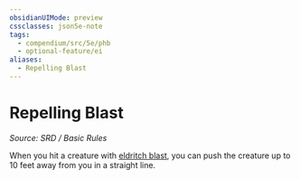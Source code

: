 ```yaml
---
obsidianUIMode: preview
cssclasses: json5e-note
tags:
  - compendium/src/5e/phb
  - optional-feature/ei
aliases:
  - Repelling Blast
---
```

# Repelling Blast
*Source: SRD / Basic Rules* 

When you hit a creature with [eldritch blast](compendium/spells/eldritch-blast.md), you can push the creature up to 10 feet away from you in a straight line.